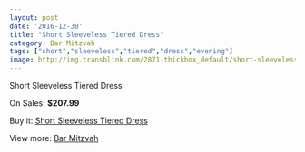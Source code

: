 ```yaml
---
layout: post
date: '2016-12-30'
title: "Short Sleeveless Tiered Dress"
category: Bar Mitzvah
tags: ["short","sleeveless","tiered","dress","evening"]
image: http://img.transblink.com/2871-thickbox_default/short-sleeveless-tiered-dress.jpg
---
```

Short Sleeveless Tiered Dress

On Sales: **$207.99**
<a href="https://www.transblink.com/en/bar-mitzvah/916-short-sleeveless-tiered-dress.html"><amp-img layout="responsive" width="600" height="600" src="//img.transblink.com/2871-thickbox_default/short-sleeveless-tiered-dress.jpg" alt="Short Sleeveless Tiered Dress 0" /></a>
<a href="https://www.transblink.com/en/bar-mitzvah/916-short-sleeveless-tiered-dress.html"><amp-img layout="responsive" width="600" height="600" src="//img.transblink.com/2873-thickbox_default/short-sleeveless-tiered-dress.jpg" alt="Short Sleeveless Tiered Dress 1" /></a>
<a href="https://www.transblink.com/en/bar-mitzvah/916-short-sleeveless-tiered-dress.html"><amp-img layout="responsive" width="600" height="600" src="//img.transblink.com/2872-thickbox_default/short-sleeveless-tiered-dress.jpg" alt="Short Sleeveless Tiered Dress 2" /></a>

Buy it: [Short Sleeveless Tiered Dress](https://www.transblink.com/en/bar-mitzvah/916-short-sleeveless-tiered-dress.html "Short Sleeveless Tiered Dress")

View more: [Bar Mitzvah](https://www.transblink.com/en/2-bar-mitzvah "Bar Mitzvah")